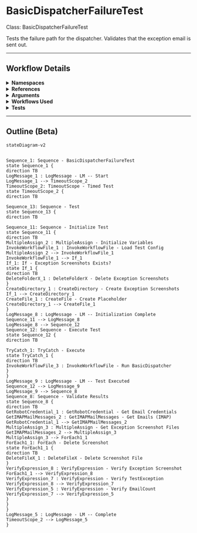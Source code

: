 # BasicDispatcherFailureTest
Class: BasicDispatcherFailureTest

Tests the failure path for the dispatcher. Validates that the exception email is sent out.

<hr />

## Workflow Details
<details>
    <summary>
    <b>Namespaces</b>
    </summary>
    
- System.Activities
- System.Activities.Statements
- System
- System.Collections
- System.Collections.Generic
- System.IO
- System.Linq
- System.Net.Mail
- UiPath.Core.Activities
- System.Collections.ObjectModel
- System.Runtime.Serialization
- System.Reflection
- UiPath.Testing.Activities
- UiPath.Shared.Activities
- System.Security
- UiPath.Mail
- UiPath.Mail.IMAP.Activities
- UiPath.Mail.Activities
- System.Activities.Runtime.Collections
- UiPath.Platform.ResourceHandling
- UiPath.Core
- GlobalVariablesNamespace
- GlobalConstantsNamespace


</details>
<details>
    <summary>
    <b>References</b>
    </summary>

- Microsoft.CSharp
- Microsoft.VisualBasic
- mscorlib
- NPOI
- PresentationCore
- PresentationFramework
- System
- System.Activities
- System.Collections
- System.ComponentModel
- System.ComponentModel.Primitives
- System.ComponentModel.TypeConverter
- System.Configuration.ConfigurationManager
- System.Console
- System.Core
- System.Data
- System.Data.Common
- System.Drawing
- System.Linq
- System.Linq.Expressions
- System.Memory
- System.Memory.Data
- System.Net.Mail
- System.ObjectModel
- System.Private.CoreLib
- System.Private.DataContractSerialization
- System.Private.ServiceModel
- System.Private.Uri
- System.Private.Xml
- System.Reflection.DispatchProxy
- System.Reflection.Metadata
- System.Reflection.TypeExtensions
- System.Runtime.InteropServices
- System.Runtime.Serialization
- System.Runtime.Serialization.Formatters
- System.Runtime.Serialization.Primitives
- System.Security.Permissions
- System.ServiceModel
- System.ServiceModel.Activities
- System.Xaml
- System.Xml
- System.Xml.Linq
- UiPath.Excel
- UiPath.Excel.Activities
- UiPath.Mail
- UiPath.Mail.Activities
- UiPath.Mail.Activities.Design
- UiPath.Platform
- UiPath.Studio.Constants
- UiPath.System.Activities
- UiPath.System.Activities.Design
- UiPath.System.Activities.ViewModels
- UiPath.Testing.Activities
- UiPath.Workflow
- WindowsBase


</details>
<details>
    <summary>
    <b>Arguments</b>
    </summary>

| Name | Direction | Type | Description |
|  --- | --- | --- | ---  |

    
</details>
<details>
    <summary>
    <b>Workflows Used</b>
    </summary>

- C:\Users\eyash\Documents\UiPath\LazyFramework\Utility\LoadConfig.xaml
- C:\Users\eyash\Documents\UiPath\LazyFramework\.templates\Dispatchers\Basic\BasicDispatcher.xaml

    
</details>
<details>
    <summary>
    <b>Tests</b>
    </summary>



    
</details>

<hr />

## Outline (Beta)

```mermaid
stateDiagram-v2


Sequence_1: Sequence - BasicDispatcherFailureTest
state Sequence_1 {
direction TB
LogMessage_1 : LogMessage - LM -- Start
LogMessage_1 --> TimeoutScope_2
TimeoutScope_2: TimeoutScope - Timed Test
state TimeoutScope_2 {
direction TB

Sequence_13: Sequence - Test
state Sequence_13 {
direction TB

Sequence_11: Sequence - Initialize Test
state Sequence_11 {
direction TB
MultipleAssign_2 : MultipleAssign - Initialize Variables
InvokeWorkflowFile_1 : InvokeWorkflowFile - Load Test Config
MultipleAssign_2 --> InvokeWorkflowFile_1
InvokeWorkflowFile_1 --> If_1
If_1: If - Exception Screenshots Exists?
state If_1 {
direction TB
DeleteFolderX_1 : DeleteFolderX - Delete Exception Screenshots
}
CreateDirectory_1 : CreateDirectory - Create Exception Screenshots
If_1 --> CreateDirectory_1
CreateFile_1 : CreateFile - Create Placeholder
CreateDirectory_1 --> CreateFile_1
}
LogMessage_8 : LogMessage - LM -- Initialization Complete
Sequence_11 --> LogMessage_8
LogMessage_8 --> Sequence_12
Sequence_12: Sequence - Execute Test
state Sequence_12 {
direction TB

TryCatch_1: TryCatch - Execute
state TryCatch_1 {
direction TB
InvokeWorkflowFile_3 : InvokeWorkflowFile - Run BasicDispatcher
}
}
LogMessage_9 : LogMessage - LM -- Test Executed
Sequence_12 --> LogMessage_9
LogMessage_9 --> Sequence_8
Sequence_8: Sequence - Validate Results
state Sequence_8 {
direction TB
GetRobotCredential_1 : GetRobotCredential - Get Email Credentials
GetIMAPMailMessages_2 : GetIMAPMailMessages - Get Emails (IMAP)
GetRobotCredential_1 --> GetIMAPMailMessages_2
MultipleAssign_3 : MultipleAssign - Get Exception Screenshot Files
GetIMAPMailMessages_2 --> MultipleAssign_3
MultipleAssign_3 --> ForEach1_1
ForEach1_1: ForEach - Delete Screenshot
state ForEach1_1 {
direction TB
DeleteFileX_1 : DeleteFileX - Delete Screenshot File
}
VerifyExpression_8 : VerifyExpression - Verify Exception Screenshot
ForEach1_1 --> VerifyExpression_8
VerifyExpression_7 : VerifyExpression - Verify TestException
VerifyExpression_8 --> VerifyExpression_7
VerifyExpression_5 : VerifyExpression - Verify EmailCount
VerifyExpression_7 --> VerifyExpression_5
}
}
}
LogMessage_5 : LogMessage - LM -- Complete
TimeoutScope_2 --> LogMessage_5
}
```